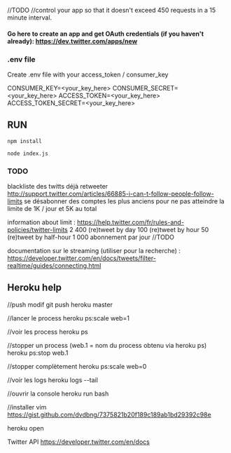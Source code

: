 //TODO
//control your app so that it doesn't exceed 450 requests in a 15 minute interval.

#### Go here to create an app and get OAuth credentials (if you haven't already): https://dev.twitter.com/apps/new

### .env file
Create .env file with your access_token / consumer_key

CONSUMER_KEY=<your_key_here>
CONSUMER_SECRET=<your_key_here>
ACCESS_TOKEN=<your_key_here>
ACCESS_TOKEN_SECRET=<your_key_here>

## RUN

`npm install`

`node index.js`


### TODO
blackliste des twitts déjà retweeter
http://support.twitter.com/articles/66885-i-can-t-follow-people-follow-limits
se désabonner des comptes les plus anciens pour ne pas atteindre la limite de 1K / jour et 5K au total

information about limit : https://help.twitter.com/fr/rules-and-policies/twitter-limits
 2 400 (re)tweet by day
 100 (re)tweet by hour
 50 (re)tweet by half-hour
 1 000 abonnement par jour //TODO

documentation sur le streaming (utiliser pour la recherche) : https://developer.twitter.com/en/docs/tweets/filter-realtime/guides/connecting.html


## Heroku help

//push modif
git push heroku master

//lancer le process
heroku ps:scale web=1

//voir les process
heroku ps

//stopper un process (web.1 = nom du process obtenu via heroku ps)
heroku ps:stop web.1

//stopper complètement
heroku ps:scale web=0

//voir les logs
heroku logs --tail

//ouvrir la console
heroku run bash

//installer vim
https://gist.github.com/dvdbng/7375821b20f189c189ab1bd29392c98e

heroku open


Twitter API https://developer.twitter.com/en/docs
